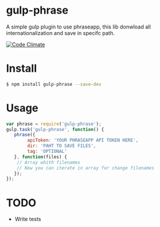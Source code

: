 # gulp-phrase

A simple gulp plugin to use phraseapp, this lib donwload all internationalization and save in specifc path.

[![Code Climate](https://codeclimate.com/github/danjesus/gulp-phrase/badges/gpa.svg)](https://codeclimate.com/github/danjesus/gulp-phrase)

# Install

```bash
$ npm install gulp-phrase --save-dev
```

# Usage

```javascript
var phrase = require('gulp-phrase');
gulp.task('gulp-phrase', function() {
   phrase({
        apiToken: 'YOUR PHRASEAPP API TOKEN HERE',
        dir: 'PAHT TO SAVE FILES',
        tag: 'OPTIONAL'
   }, function(files) {
    // Array whith filenames
    // Now you can iterate in array for change filenames
   });
});
````

# TODO

- Write tests
